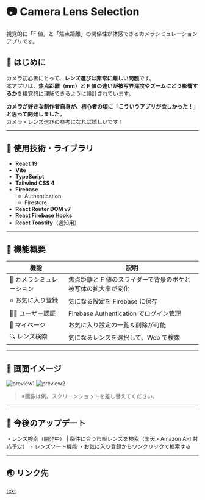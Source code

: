 # 📷 Camera Lens Selection

視覚的に「F 値」と「焦点距離」の関係性が体感できるカメラシミュレーションアプリです。

## 🧠 はじめに

カメラ初心者にとって、**レンズ選びは非常に難しい問題**です。  
本アプリは、**焦点距離（mm）と F 値の違いが被写界深度やズームにどう影響するか**を視覚的に理解できるように設計されています。

**カメラが好きな制作者自身が、初心者の頃に「こういうアプリが欲しかった！」と思って開発しました。**  
カメラ・レンズ選びの参考になれば嬉しいです！

---

## 🔧 使用技術・ライブラリ

- **React 19**
- **Vite**
- **TypeScript**
- **Tailwind CSS 4**
- **Firebase**
  - Authentication
  - Firestore
- **React Router DOM v7**
- **React Firebase Hooks**
- **React Toastify**（通知用）

---

## 🚀 機能概要

| 機能                      | 説明                                                          |
| ------------------------- | ------------------------------------------------------------- |
| 📸 カメラシミュレーション | 焦点距離と F 値のスライダーで背景のボケと被写体の拡大率が変化 |
| ⭐ お気に入り登録         | 気になる設定を Firebase に保存                                |
| 🧑‍💻 ユーザー認証           | Firebase Authentication でログイン管理                        |
| 🧾 マイページ             | お気に入り設定の一覧＆削除が可能                              |
| 🔍 レンズ検索　　　　　   | 気になるレンズを選択して、Web で検索　　　　　　　　　　　　  |

---

## 📸 画面イメージ

![preview1](./public/screenshot1.jpg)
![preview2](./public/screenshot2.jpg)

> ※画像は例。スクリーンショットを差し替えてください。

---

## 🔄 今後のアップデート

・レンズ検索（開発中） | 条件に合う市販レンズを検索（楽天・Amazon API 対応予定）
・レンズソート機能
・お気に入り登録からワンクリックで検索する

---

## 🌏 リンク先

[text](https://camera-lens-selection.web.app/)
